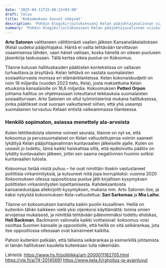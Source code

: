 ```yaml
---
date: '2025-04-11T15:48:22+03:00'
draft: false
title: 'Kokoomuksen kasvot näkyvät'
description: 'Pohdin blogikirjoituksessani Kelan pääjohtajavalinnan viivästymistä ja sitä, miten kokoomuksen toiminta herättää kysymyksiä poliittisesta ohjauksesta ja virkanimitysten läpinäkyvyydestä. Tuon esiin turhautumiseni ja toiveeni siitä, että päätökset tehtäisiin osaamisen, ei puoluekirjan, perusteella.'
summary: 'Pohdin blogikirjoituksessani Kelan pääjohtajavalinnan viivästymistä ja sitä, miten kokoomuksen toiminta herättää kysymyksiä poliittisesta ohjauksesta ja virkanimitysten läpinäkyvyydestä. Tuon esiin turhautumiseni ja toiveeni siitä, että päätökset tehtäisiin osaamisen, ei puoluekirjan, perusteella.'
---
```

**Arto Satonen** valittaneen välittömästi vaalien jälkeen Kansaneläkelaitoksen (Kela) uudeksi pääjohtajaksi. Häntä ei valita tehtävään tarvittavan osaamisensa tähden, vaan hänet valitaan, koska hänellä on oikean puolueen jäsenkirja taskussaan. Tällä kertaa oikea puolue on Kokoomus.

Tilanne kuluvan hallituskauden päätösten kontekstissa on valtavan turhauttava ja ärsyttävä. Kelan tehtävä on vastata suomalaisten sosiaaliturvasta monissa eri elämäntilanteissa. Kelan kokonaisbudjetti on noin 18 miljardia (vuoden 2023 tieto, Kela), josta maksettuina Kelan etuuksina kansalaisille on 16,6 miljardia. Kokoomuksen **Petteri Orpon** johtama hallitus on ohjelmassaan toteuttanut leikkauksia suomalaisten sosiaaliturvaan. Arto Satonen on ollut työministerinä mukana hallituksessa, jonka päätökset ovat suoraan vaikuttaneet siihen, että yhä useampi suomalainen turvautuu Kelaan entistä vaikeammassa tilanteessa.

### Henkilö sopimaton, asiassa menettely ala-arvoista

Kuten lehtitiedoista olemme voineet seurata, tilanne on nyt se, että kokoomus ja perussuomalaiset on Kelan valtuutettujensa voimin saaneet lykättyä Kelan pääjohtajavalinnan kuntavaalien jälkeiselle ajalle. Kuten on useasti jo todettu, tämä kaikki haiskahtaa siltä, että epätoivottu päätös on lykätty kuntavaalien jälkeen, jottei sen saama negatiivinen huomio sotkisi kuntavaalien tulosta.

Kokoomus tietää mistä puhuu – he ovat nimittäin itsekin vastustaneet poliittisia virkanimityksiä, ja kutsuneet niitä jopa korruptioksi: vuonna 2020 Kokoomuksen ollessa oppositiossa puolue jätti kirjallisen kysymyksen poliittisten virkanimitysten lopettamisesta. Kahdeksantoista kansanedustajaa allekirjoitti kysymyksen, mukana mm. Arto Satonen itse, ja kaksi nykyistä kokoomuksen Kela-valtuutettua: **Sari Sarkomaa** ja **Mia Laiho**.

Tilanne on kokoomuksen kannalta kaikin puolin kiusallinen. Heillä on kuitenkin tähän kaikkeen vielä yksi oljenkorsi käyttämättä: toimia omien arvojensa mukaisesti, ja nimittää tehtävään pätevimmäksi todettu ehdokas, **Heli Backman**. Backmanin valinnalla kaikki voittaisivat: kokoomus voisi osoittaa Suomen kansalle ja oppositiolle, että heillä on sitä selkärankaa, jota itse oppositiossa ollessaan ovat kaivanneet kaikilta.

Pahoin kuitenkin pelkään, että tällaista selkärankaa ja esimerkillä johtamista ei tämän hallituksen kaudella kuitenkaan tulla näkemään.

Lähteitä:
https://www.hs.fi/politiikka/art-2000011162705.html
https://yle.fi/a/74-20145691
https://www.kela.fi/rahoitus-ja-avainluvut